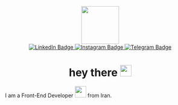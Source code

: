 <div id="header" align="center">
  <img src="https://media.giphy.com/media/M9gbBd9nbDrOTu1Mqx/giphy.gif" width="100"/>
  <div id="badges">
  <a href="https://www.linkedin.com/in/arastoo-afra-a8623924b">
    <img src="https://img.shields.io/badge/LinkedIn-blue?style=for-the-badge&logo=linkedin&logoColor=white" alt="LinkedIn Badge"/>
  </a>
    <a href="your-twitter-URL">
    <img src="https://img.shields.io/badge/Instagram-grey?style=for-the-badge&logo=instagram&logoColor="white" alt="Instagram Badge"/>
  </a>
  <a href="your-youtube-URL">
    <img src="https://img.shields.io/badge/Telegram-blue?style=for-the-badge&logo=telegram&logoColor="blue" alt="Telegram Badge"/>
  </a>
  </div>
</div>
<div align="center">
     <h1>
     hey there
     <img src="https://media.giphy.com/media/hvRJCLFzcasrR4ia7z/giphy.gif" width="30px"/>
     </h1>
 </div>
  <div display="flex">
    <span>I am a Front-End Developer</span>
    <img src="https://media.giphy.com/media/WUlplcMpOCEmTGBtBW/giphy.gif" width="30"> 
    from Iran.
  </div>
